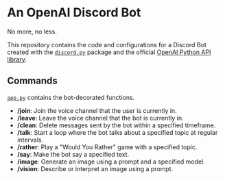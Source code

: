 # An OpenAI Discord Bot
No more, no less.

This repository contains the code and configurations for a Discord Bot created with the [`discord.py`](https://discordpy.readthedocs.io/en/stable/) package and the official [OpenAI Python API library](https://github.com/openai/openai-python).

## Commands

[`app.py`](app.py) contains the bot-decorated functions.

- **/join**: Join the voice channel that the user is currently in.
- **/leave**: Leave the voice channel that the bot is currently in.
- **/clean**: Delete messages sent by the bot within a specified timeframe.
- **/talk**: Start a loop where the bot talks about a specified topic at regular intervals.
- **/rather**: Play a "Would You Rather" game with a specified topic.
- **/say**: Make the bot say a specified text.
- **/image**: Generate an image using a prompt and a specified model.
- **/vision**: Describe or interpret an image using a prompt.
